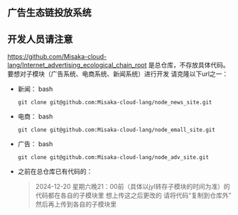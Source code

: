 ## 广告生态链投放系统

## 开发人员请注意
https://github.com/Misaka-cloud-lang/Internet_advertising_ecological_chain_root 是总仓库，不存放具体代码。
要想对子模块（广告系统、电商系统、新闻系统）进行开发
请克隆以下url之一：
- 新闻：
    bash
    ```
    git clone git@github.com:Misaka-cloud-lang/node_news_site.git
    ```
- 电商：
    bash
    ```
    git clone git@github.com:Misaka-cloud-lang/node_emall_site.git
    ```
- 广告：
    bash
    ```
    git clone git@github.com:Misaka-cloud-lang/node_adv_site.git
    ```
- 之前在总仓库已有代码的：
    > 2024-12-20 星期六晚21：00前（具体以jyl转存子模块的时间为准）的代码都在各自的子模块里
    > 想上传这之后更改的 请将代码“复制到仓库外” 然后再上传到各自的子模块里